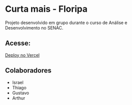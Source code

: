 # Curta mais - Floripa

Projeto desenvolvido em grupo durante o curso de Análise e Desenvolvimento no SENAC.

## Acesse:

[Deploy no Vercel](https://curta-mais-floripa.vercel.app/)

## Colaboradores

- Israel
- Thiago
- Gustavo
- Arthur
